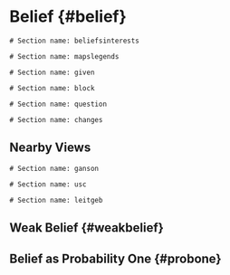 # Belief {#belief}

```{r child='02s-Beliefs_and_Interests.md'}
# Section name: beliefsinterests
```

```{r child='02s-mapslegends.md'}
# Section name: mapslegends
```

```{r child='02s-given.md'}
# Section name: given
```

```{r child='02s-block.md'}
# Section name: block
```

```{r child='02s-questions.md'}
# Section name: question
```

```{r child='02s-changes.md'}
# Section name: changes
```

## Nearby Views

```{r child='02ss-ganson.md'}
# Section name: ganson
```

```{r child='02ss-usc.md'}
# Section name: usc
```

```{r child='02ss-leitgeb.md'}
# Section name: leitgeb
```

## Weak Belief {#weakbelief}

## Belief as Probability One {#probone}
